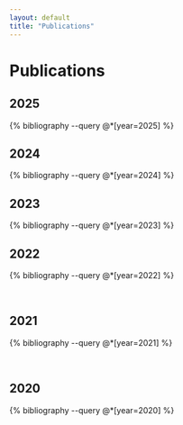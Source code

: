 ```yaml
---
layout: default
title: "Publications"
---
```


# Publications

## 2025

{% bibliography --query @*[year=2025] %}


## 2024

{% bibliography --query @*[year=2024] %}

## 2023

{% bibliography --query @*[year=2023] %}

## 2022

{% bibliography --query @*[year=2022] %}

&nbsp;

## 2021

{% bibliography --query @*[year=2021] %}

&nbsp;

## 2020

{% bibliography --query @*[year=2020] %}

